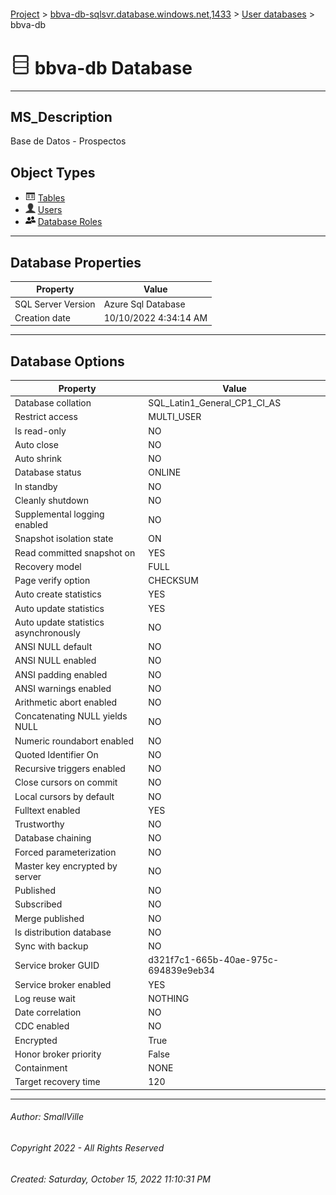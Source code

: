 #### 

[Project](../../../index.md) > [bbva-db-sqlsvr.database.windows.net,1433](../../index.md) > [User databases](../index.md) > bbva-db

# ![Database](../../../Images/ntDatabase.png) bbva-db Database

---

## <a name="#description"></a>MS_Description

Base de Datos - Prospectos

## <a name="#objecttypes"></a>Object Types

* ![Tables](../../../Images/Table.png) [Tables](Tables/Tables.md)
* ![Users](../../../Images/User.png) [Users](Security/Users/Users.md)
* ![Database Roles](../../../Images/Role_Database.png) [Database Roles](Security/Roles/Database_Roles/Database_Roles.md)


---

## <a name="#dbproperties"></a>Database Properties

| Property | Value |
|---|---|
| SQL Server Version | Azure Sql Database |
| Creation date | 10/10/2022 4:34:14 AM |


---

## <a name="#dboptions"></a>Database Options

| Property | Value |
|---|---|
| Database collation | SQL_Latin1_General_CP1_CI_AS |
| Restrict access | MULTI_USER |
| Is read-only | NO |
| Auto close | NO |
| Auto shrink | NO |
| Database status | ONLINE |
| In standby | NO |
| Cleanly shutdown | NO |
| Supplemental logging enabled | NO |
| Snapshot isolation state | ON |
| Read committed snapshot on | YES |
| Recovery model | FULL |
| Page verify option | CHECKSUM |
| Auto create statistics | YES |
| Auto update statistics | YES |
| Auto update statistics asynchronously | NO |
| ANSI NULL default | NO |
| ANSI NULL enabled | NO |
| ANSI padding enabled | NO |
| ANSI warnings enabled | NO |
| Arithmetic abort enabled | NO |
| Concatenating NULL yields NULL | NO |
| Numeric roundabort enabled | NO |
| Quoted Identifier On | NO |
| Recursive triggers enabled | NO |
| Close cursors on commit | NO |
| Local cursors by default | NO |
| Fulltext enabled | YES |
| Trustworthy | NO |
| Database chaining | NO |
| Forced parameterization | NO |
| Master key encrypted by server | NO |
| Published | NO |
| Subscribed | NO |
| Merge published | NO |
| Is distribution database | NO |
| Sync with backup | NO |
| Service broker GUID | d321f7c1-665b-40ae-975c-694839e9eb34 |
| Service broker enabled | YES |
| Log reuse wait | NOTHING |
| Date correlation | NO |
| CDC enabled | NO |
| Encrypted | True |
| Honor broker priority | False |
| Containment | NONE |
| Target recovery time | 120 |


---

###### Author:  SmallVille

###### Copyright 2022 - All Rights Reserved

###### Created: Saturday, October 15, 2022 11:10:31 PM

